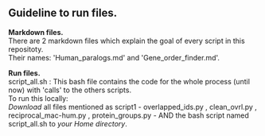 ## Guideline to run files. <br/>
**Markdown files.** <br/>
There are 2 markdown files which explain the goal of every script in this repositoty. <br/>
Their names: 'Human_paralogs.md' and 'Gene_order_finder.md'. <br/>

**Run files.** <br/>
script_all.sh : This bash file contains the code for the whole process (until now) with 'calls' to the others scripts.<br/>
To run this locally: <br/>
*Download* all files mentioned as script1 - overlapped_ids.py , clean_ovrl.py , reciprocal_mac-hum.py , protein_groups.py - AND the bash script named script_all.sh to *your Home directory*. <br/>
